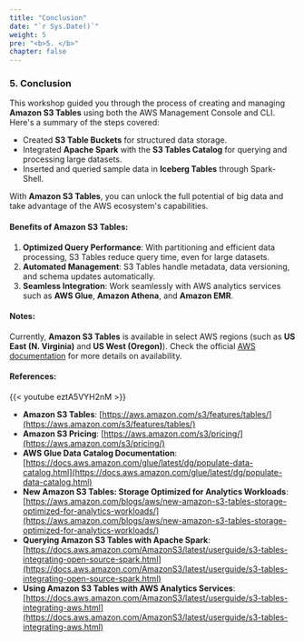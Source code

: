 ```yaml
---
title: "Conclusion"
date: "`r Sys.Date()`"
weight: 5
pre: "<b>5. </b>"
chapter: false
---
```


### 5. Conclusion

This workshop guided you through the process of creating and managing **Amazon S3 Tables** using both the AWS Management Console and CLI. Here's a summary of the steps covered:

- Created **S3 Table Buckets** for structured data storage.
- Integrated **Apache Spark** with the **S3 Tables Catalog** for querying and processing large datasets.
- Inserted and queried sample data in **Iceberg Tables** through Spark-Shell.

With **Amazon S3 Tables**, you can unlock the full potential of big data and take advantage of the AWS ecosystem's capabilities.

#### Benefits of Amazon S3 Tables:

1. **Optimized Query Performance**: With partitioning and efficient data processing, S3 Tables reduce query time, even for large datasets.
2. **Automated Management**: S3 Tables handle metadata, data versioning, and schema updates automatically.
3. **Seamless Integration**: Work seamlessly with AWS analytics services such as **AWS Glue**, **Amazon Athena**, and **Amazon EMR**.

#### Notes:

Currently, **Amazon S3 Tables** is available in select AWS regions (such as **US East (N. Virginia)** and **US West (Oregon)**). Check the official [AWS documentation](https://aws.amazon.com/s3/features/tables/) for more details on availability.

#### References:

{{< youtube eztA5VYH2nM >}}

- **Amazon S3 Tables**: [https://aws.amazon.com/s3/features/tables/](https://aws.amazon.com/s3/features/tables/)
- **Amazon S3 Pricing**: [https://aws.amazon.com/s3/pricing/](https://aws.amazon.com/s3/pricing/)
- **AWS Glue Data Catalog Documentation**: [https://docs.aws.amazon.com/glue/latest/dg/populate-data-catalog.html](https://docs.aws.amazon.com/glue/latest/dg/populate-data-catalog.html)
- **New Amazon S3 Tables: Storage Optimized for Analytics Workloads**: [https://aws.amazon.com/blogs/aws/new-amazon-s3-tables-storage-optimized-for-analytics-workloads/](https://aws.amazon.com/blogs/aws/new-amazon-s3-tables-storage-optimized-for-analytics-workloads/)
- **Querying Amazon S3 Tables with Apache Spark**: [https://docs.aws.amazon.com/AmazonS3/latest/userguide/s3-tables-integrating-open-source-spark.html](https://docs.aws.amazon.com/AmazonS3/latest/userguide/s3-tables-integrating-open-source-spark.html)
- **Using Amazon S3 Tables with AWS Analytics Services**: [https://docs.aws.amazon.com/AmazonS3/latest/userguide/s3-tables-integrating-aws.html](https://docs.aws.amazon.com/AmazonS3/latest/userguide/s3-tables-integrating-aws.html)
